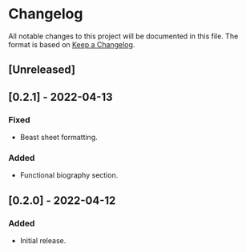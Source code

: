 # Changelog
All notable changes to this project will be documented in this file.
The format is based on [Keep a Changelog](https://keepachangelog.com/en/1.0.0/).

## [Unreleased]

## [0.2.1] - 2022-04-13
### Fixed
- Beast sheet formatting.

### Added
- Functional biography section.

## [0.2.0] - 2022-04-12
### Added
- Initial release.
